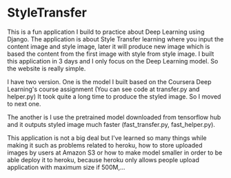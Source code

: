 # StyleTransfer
This is a fun application I build to practice about Deep Learning using Django.
The application is about Style Transfer learning where you input the content image and style image, later it will produce new image which is based the content from the first image with style from style image.
I built this application in 3 days and I only focus on the Deep Learning model. So the website is really simple.

I have two version.
One is the model I built based on the Coursera Deep Learning's course assignment (You can see code at transfer.py and helper.py)
It took quite a long time to produce the styled image. So I moved to next one.

The another is I use the pretrained model downloaded from tensorflow hub and it outputs styled image much faster (fast_transfer.py, fast_helper.py).

This application is not a big deal but I've learned so many things while making it such as problems related to heroku, how to store uploaded images by users at Amazon S3 or how to make model smaller in order to be able deploy it to heroku, because heroku only allows people upload application with maximum size if 500M,...
